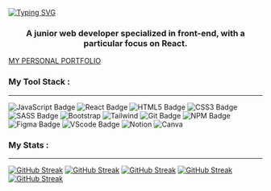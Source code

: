 <a href="https://git.io/typing-svg"><img src="https://readme-typing-svg.demolab.com?font=Merienda&weight=500&size=30&pause=1000&color=3BC7FF&center=true&vCenter=true&random=false&width=435&lines=Hey%2C+I'm+Albina+Khomenko" alt="Typing SVG" /></a>

<h3 align="center">
A junior web developer specialized in front-end, with a particular focus on React.</h3>
<a target="_blank" href="klementina1809.github.io/personalPortfolio/ ">MY PERSONAL PORTFOLIO</a>

   <div>
		<a target="_blank" href="https://www.codewars.com/users/klementina1809"><img src='https://www.codewars.com/users/klementina1809/badges/micro' alt=''></a>
   </div>

### My Tool Stack :

---

<div> 
  <img src="https://img.shields.io/badge/javascript-%23404d59.svg?style=for-the-badge&logo=javascript&logoColor=%23F7DF1E" alt="JavaScript Badge" />
  <img src="https://img.shields.io/badge/react-%23404d59.svg?style=for-the-badge&logo=react&logoColor=%2361DAFB" alt="React Badge" />
  <img src="https://img.shields.io/badge/html5-%23404d59.svg?style=for-the-badge&logo=html5&logoColor=orange" alt="HTML5 Badge" />
  <img src="https://img.shields.io/badge/css3-%23404d59.svg?style=for-the-badge&logo=css3&logoColor=lightblue" alt="CSS3 Badge" />
  <img src="https://img.shields.io/badge/SASS-%23404d59.svg?style=for-the-badge&logo=SASS&logoColor=hotpink" alt="SASS Badge" />
  <img src="https://img.shields.io/badge/bootstrap-%23404d59?style=for-the-badge&logo=bootstrap&logoColor=white" alt="Bootstrap" />
  <img src="https://img.shields.io/badge/tailwindcss-%23404d59?style=for-the-badge&logo=tailwindcss&logoColor=white" alt="Tailwind" />
  <img src="https://img.shields.io/badge/git-%23404d59.svg?style=for-the-badge&logo=git&logoColor=red" alt="Git Badge" />
  <img src="https://img.shields.io/badge/NPM-%23404d59?style=for-the-badge&logo=npm&logoColor=red" alt="NPM Badge" />
  <img src="https://img.shields.io/badge/figma-%23404d59.svg?style=for-the-badge&logo=figma&logoColor=purple" alt="Figma Badge" />
  <img src="https://img.shields.io/badge/vscode-%23404d59?style=for-the-badge&logo=vscode&logoColor=white" alt="VScode Badge" />
  <img src="https://img.shields.io/badge/notion-%23404d59?style=for-the-badge&logo=notion&logoColor=white" alt="Notion" />
  <img src="https://img.shields.io/badge/canva-%23404d59?style=for-the-badge&logo=canva&logoColor=white" alt="Canva" />
</div>

### My Stats :

---

<a href="https://git.io/streak-stats"><img src="https://github-readme-streak-stats.herokuapp.com?user=klementina1809&theme=react&hide_border=true" alt="GitHub Streak" /></a>
<a href="https://git.io/streak-stats"><img src="https://github-readme-streak-stats.herokuapp.com?user=klementina1809&theme=black-ice&hide_border=true" alt="GitHub Streak" /></a>
<a href="https://git.io/streak-stats"><img src="https://github-readme-streak-stats.herokuapp.com?user=klementina1809&theme=dark-smoky&hide_border=true" alt="GitHub Streak" /></a>
<a href="https://git.io/streak-stats"><img src="https://github-readme-streak-stats.herokuapp.com?user=klementina1809&theme=blux&hide_border=true" alt="GitHub Streak" /></a>
<a href="https://git.io/streak-stats"><img src="https://github-readme-streak-stats.herokuapp.com?user=klementina1809&theme=holi-theme&hide_border=true" alt="GitHub Streak" /></a>
